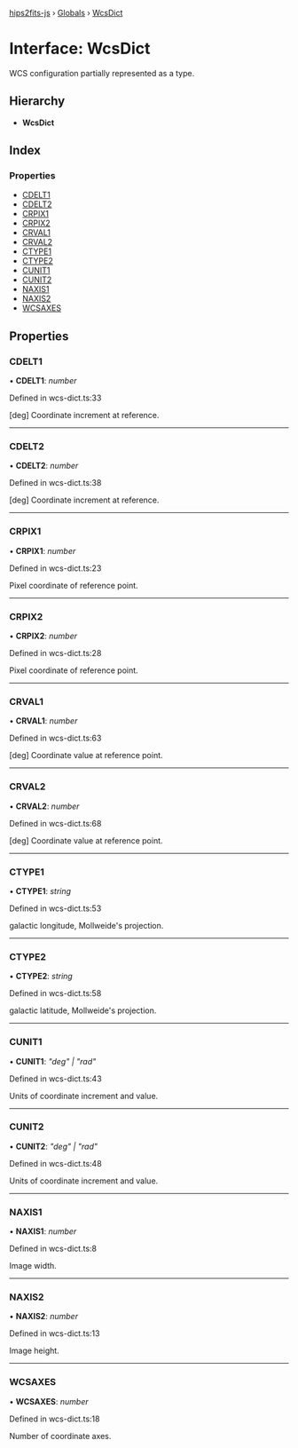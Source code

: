 [hips2fits-js](https://lloydevans.github.io/hips2fits-js/api/README.md) › [Globals](https://lloydevans.github.io/hips2fits-js/api/globals.md) › [WcsDict](https://lloydevans.github.io/hips2fits-js/api/interfaces/wcsdict.md)

# Interface: WcsDict

WCS configuration partially represented as a type.

## Hierarchy

* **WcsDict**

## Index

### Properties

* [CDELT1](https://lloydevans.github.io/hips2fits-js/api/interfaces/wcsdict.md#cdelt1)
* [CDELT2](https://lloydevans.github.io/hips2fits-js/api/interfaces/wcsdict.md#cdelt2)
* [CRPIX1](https://lloydevans.github.io/hips2fits-js/api/interfaces/wcsdict.md#crpix1)
* [CRPIX2](https://lloydevans.github.io/hips2fits-js/api/interfaces/wcsdict.md#crpix2)
* [CRVAL1](https://lloydevans.github.io/hips2fits-js/api/interfaces/wcsdict.md#crval1)
* [CRVAL2](https://lloydevans.github.io/hips2fits-js/api/interfaces/wcsdict.md#crval2)
* [CTYPE1](https://lloydevans.github.io/hips2fits-js/api/interfaces/wcsdict.md#ctype1)
* [CTYPE2](https://lloydevans.github.io/hips2fits-js/api/interfaces/wcsdict.md#ctype2)
* [CUNIT1](https://lloydevans.github.io/hips2fits-js/api/interfaces/wcsdict.md#cunit1)
* [CUNIT2](https://lloydevans.github.io/hips2fits-js/api/interfaces/wcsdict.md#cunit2)
* [NAXIS1](https://lloydevans.github.io/hips2fits-js/api/interfaces/wcsdict.md#naxis1)
* [NAXIS2](https://lloydevans.github.io/hips2fits-js/api/interfaces/wcsdict.md#naxis2)
* [WCSAXES](https://lloydevans.github.io/hips2fits-js/api/interfaces/wcsdict.md#wcsaxes)

## Properties

###  CDELT1

• **CDELT1**: *number*

Defined in wcs-dict.ts:33

[deg] Coordinate increment at reference.

___

###  CDELT2

• **CDELT2**: *number*

Defined in wcs-dict.ts:38

[deg] Coordinate increment at reference.

___

###  CRPIX1

• **CRPIX1**: *number*

Defined in wcs-dict.ts:23

Pixel coordinate of reference point.

___

###  CRPIX2

• **CRPIX2**: *number*

Defined in wcs-dict.ts:28

Pixel coordinate of reference point.

___

###  CRVAL1

• **CRVAL1**: *number*

Defined in wcs-dict.ts:63

[deg] Coordinate value at reference point.

___

###  CRVAL2

• **CRVAL2**: *number*

Defined in wcs-dict.ts:68

[deg] Coordinate value at reference point.

___

###  CTYPE1

• **CTYPE1**: *string*

Defined in wcs-dict.ts:53

galactic longitude, Mollweide's projection.

___

###  CTYPE2

• **CTYPE2**: *string*

Defined in wcs-dict.ts:58

galactic latitude, Mollweide's projection.

___

###  CUNIT1

• **CUNIT1**: *"deg" | "rad"*

Defined in wcs-dict.ts:43

Units of coordinate increment and value.

___

###  CUNIT2

• **CUNIT2**: *"deg" | "rad"*

Defined in wcs-dict.ts:48

Units of coordinate increment and value.

___

###  NAXIS1

• **NAXIS1**: *number*

Defined in wcs-dict.ts:8

Image width.

___

###  NAXIS2

• **NAXIS2**: *number*

Defined in wcs-dict.ts:13

Image height.

___

###  WCSAXES

• **WCSAXES**: *number*

Defined in wcs-dict.ts:18

Number of coordinate axes.
